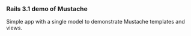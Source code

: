 ### Rails 3.1 demo of Mustache

Simple app with a single model to demonstrate Mustache templates and views.
